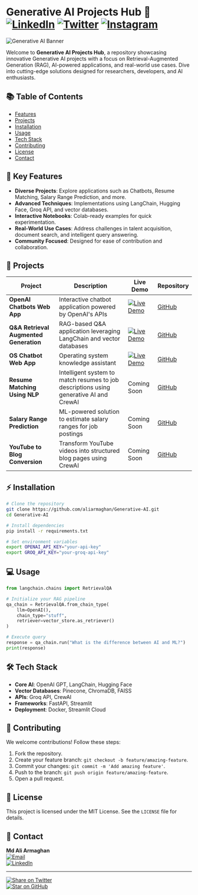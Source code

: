 # Generative AI Projects Hub 🚀 [![LinkedIn](https://img.shields.io/badge/LinkedIn-Connect-blue)](https://www.linkedin.com/in/md-ali-armaghan/)&nbsp;[![Twitter](https://img.shields.io/badge/X-Follow-black)](https://x.com/armaghan78)&nbsp;[![Instagram](https://img.shields.io/badge/Instagram-Follow-E4405F)](https://www.instagram.com/be_armaghan?igsh=bjd2cDBtcW5mdTht)

![Generative AI Banner](https://via.placeholder.com/1920x400.png?text=Generative+AI+Showcase) <!-- Add your banner URL -->

Welcome to **Generative AI Projects Hub**, a repository showcasing innovative Generative AI projects with a focus on Retrieval-Augmented Generation (RAG), AI-powered applications, and real-world use cases. Dive into cutting-edge solutions designed for researchers, developers, and AI enthusiasts.

## 📚 Table of Contents
- [Features](#-key-features)
- [Projects](#-projects)
- [Installation](#-installation)
- [Usage](#-usage)
- [Tech Stack](#-tech-stack)
- [Contributing](#-contributing)
- [License](#-license)
- [Contact](#-contact)

## 🚀 Key Features
- **Diverse Projects**: Explore applications such as Chatbots, Resume Matching, Salary Range Prediction, and more.
- **Advanced Techniques**: Implementations using LangChain, Hugging Face, Groq API, and vector databases.
- **Interactive Notebooks**: Colab-ready examples for quick experimentation.
- **Real-World Use Cases**: Address challenges in talent acquisition, document search, and intelligent query answering.
- **Community Focused**: Designed for ease of contribution and collaboration.

## 📂 Projects
| Project                          | Description                                                                                  | Live Demo                                                                                                   | Repository                                                                                                 |
|----------------------------------|----------------------------------------------------------------------------------------------|-------------------------------------------------------------------------------------------------------------|-------------------------------------------------------------------------------------------------------------|
| **OpenAI Chatbots Web App**     | Interactive chatbot application powered by OpenAI's APIs                                     | [![Live Demo](https://img.shields.io/badge/Demo-Live-brightgreen)](https://openai-chatbots.streamlit.app/)  | [GitHub](https://github.com/aliarmaghan/Generative-AI)                                                     |
| **Q&A Retrieval Augmented Generation** | RAG-based Q&A application leveraging LangChain and vector databases                          | [![Live Demo](https://img.shields.io/badge/Demo-Live-brightgreen)](https://q-a-rag.streamlit.app/)          | [GitHub](https://github.com/aliarmaghan/Generative-AI)                                                     |
| **OS Chatbot Web App**           | Operating system knowledge assistant                                                         | [![Live Demo](https://img.shields.io/badge/Demo-Live-brightgreen)](https://os-chatbot.streamlit.app/)       | [GitHub](https://github.com/aliarmaghan/Generative-AI)                                                     |
| **Resume Matching Using NLP**    | Intelligent system to match resumes to job descriptions using generative AI and CrewAI       | Coming Soon                                                                                                 | [GitHub](https://github.com/aliarmaghan/Generative-AI)                                                     |
| **Salary Range Prediction**      | ML-powered solution to estimate salary ranges for job postings                               | Coming Soon                                                                                                 | [GitHub](https://github.com/aliarmaghan/Generative-AI)                                                     |
| **YouTube to Blog Conversion**   | Transform YouTube videos into structured blog pages using CrewAI                             | Coming Soon                                                                                                 | [GitHub](https://github.com/aliarmaghan/Generative-AI)                                                     |

## ⚡ Installation
```bash
# Clone the repository
git clone https://github.com/aliarmaghan/Generative-AI.git
cd Generative-AI

# Install dependencies
pip install -r requirements.txt

# Set environment variables
export OPENAI_API_KEY="your-api-key"
export GROQ_API_KEY="your-groq-api-key"
```

## 💻 Usage
```python
from langchain.chains import RetrievalQA

# Initialize your RAG pipeline
qa_chain = RetrievalQA.from_chain_type(
    llm=OpenAI(),
    chain_type="stuff",
    retriever=vector_store.as_retriever()
)

# Execute query
response = qa_chain.run("What is the difference between AI and ML?")
print(response)
```

## 🛠️ Tech Stack
- **Core AI**: OpenAI GPT, LangChain, Hugging Face
- **Vector Databases**: Pinecone, ChromaDB, FAISS
- **APIs**: Groq API, CrewAI
- **Frameworks**: FastAPI, Streamlit
- **Deployment**: Docker, Streamlit Cloud

## 🤝 Contributing
We welcome contributions! Follow these steps:
1. Fork the repository.
2. Create your feature branch: `git checkout -b feature/amazing-feature`.
3. Commit your changes: `git commit -m 'Add amazing feature'`.
4. Push to the branch: `git push origin feature/amazing-feature`.
5. Open a pull request.

## 📄 License
This project is licensed under the MIT License. See the `LICENSE` file for details.

## 📧 Contact
**Md Ali Armaghan**  
[![Email](https://img.shields.io/badge/Email-aliarmaghan@example.com-blue?logo=gmail)](mailto:aliarmaghan@example.com)  
[![LinkedIn](https://img.shields.io/badge/LinkedIn-Profile-blue?logo=linkedin)](https://www.linkedin.com/in/md-ali-armaghan/)

---

[![Share on Twitter](https://img.shields.io/badge/Share-Twitter-1DA1F2)](https://twitter.com/intent/tweet?text=Explore%20Md%20Ali%20Armaghan%27s%20Generative%20AI%20projects%20%E2%9A%99%EF%B8%8F%20https://github.com/aliarmaghan/Generative-AI)  
[![Star on GitHub](https://img.shields.io/github/stars/aliarmaghan/Generative-AI?style=social)](https://github.com/aliarmaghan/Generative-AI/stargazers)
